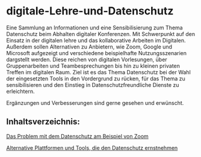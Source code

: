 # digitale-Lehre-und-Datenschutz
Eine Sammlung an Informationen und eine Sensibilisierung zum Thema Datenschutz beim Abhalten digitaler Konferenzen. Mit Schwerpunkt auf den Einsatz in der digitalen lehre und das kollaborative Arbeiten im Digitalen. 
Außerdem sollen Alternativen zu Anbietern, wie Zoom, Google und Microsoft aufgezeigt und 
verschiedene beispielhafte Nutzungsszenarien dargstellt werden.
Diese reichen von digitalen Vorlesungen, über Gruppenarbeiten und Teambesprechungen 
bis hin zu kleinen privaten Treffen im digitalen Raum.
Ziel ist es das Thema Datenschutz bei der Wahl der eingesetzten Tools in den Vordergrund zu rücken, für das Thema zu sensibilisieren und den Einstieg in Datenschutzfreundliche Dienste zu erleichtern. 

Ergänzungen und Verbesserungen sind gerne gesehen und erwünscht. 

## Inhaltsverzeichnis:

[Das Problem mit dem Datenschutz am Beispiel von Zoom](https://github.com/techware01/digitale-Lehre-und-Datenschutz/blob/master/zoom.md)

[Alternative Plattformen und Tools, die den Datenschutz ernstnehmen](https://github.com/techware01/digitale-Lehre-und-Datenschutz/blob/master/alternativen.md)
